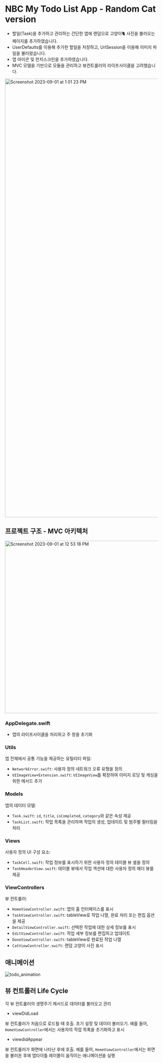 # NBC My Todo List App - Random Cat version

- 할일(Task)을 추가하고 관리하는 간단한 앱에 랜덤으로 고양이🐈 사진을 불러오는 페이지를 추가하였습니다.
- UserDefaults를 이용해 추가한 할일을 저장하고, UrlSession을 이용해 이미지 파일을 불러왔습니다.
- 앱 아이콘 및 런치스크린을 추가하였습니다.
- MVC 모델을 기반으로 모듈을 관리하고 뷰컨트롤러의 라이프사이클을 고려했습니다.

  

<img width="1440" alt="Screenshot 2023-09-01 at 1 01 23 PM" src="https://github.com/osrsla/todolist_/assets/139095139/9c4e4713-e393-4290-8f5e-de797234e532">



## 프로젝트 구조 - MVC 아키텍처

<img width="566" alt="Screenshot 2023-09-01 at 12 53 18 PM" src="https://github.com/osrsla/todolist_/assets/139095139/63d76ac6-995b-4cef-aca0-dbabc84fd9d0">

### AppDelegate.swift

- 앱의 라이프사이클을 처리하고 주 창을 초기화

### Utils

앱 전체에서 공통 기능을 제공하는 유틸리티 파일: 

- `NetworkError.swift`: 사용자 정의 네트워크 오류 유형을 정의
- `UIImageView+Extension.swift`: `UIImageView`를 확장하여 이미지 로딩 및 캐싱을 위한 메서드 추가

### Models

앱의 데이터 모델:

- `Task.swift`: `id`, `title`, `isCompleted`, `category`와 같은 속성 제공
- `TaskList.swift`: 작업 목록을 관리하며 작업의 생성, 업데이트 및 범주별 필터링을 처리

### Views

사용자 정의 UI 구성 요소:

- `TaskCell.swift`: 작업 정보를 표시하기 위한 사용자 정의 테이블 뷰 셀을 정의
- `TaskHeaderView.swift`: 테이블 뷰에서 작업 섹션에 대한 사용자 정의 헤더 뷰를 제공

### ViewControllers

뷰 컨트롤러:

- `HomeViewController.swift`: 앱의 홈 인터페이스를 표시
- `TaskViewController.swift`: tableView로 작업 나열, 완료 처리 또는 편집 옵션을 제공
- `DetailViewController.swift`: 선택한 작업에 대한 상세 정보를 표시
- `EditViewController.swift`: 작업 세부 정보를 편집하고 업데이트
- `DoneViewController.swift`: tableView로 완료된 작업 나열
- `CatViewController.swift`: 랜덤 고양이 사진 표시

## 애니메이션
![todo_animation](https://github.com/osrsla/todolist_/assets/139095139/932088ae-3a07-4ca0-9054-ae352ee3c93f)


## 뷰 컨트롤러 Life Cycle

각 뷰 컨트롤러의 생명주기 메서드로 데이터를 불러오고 관리

- viewDidLoad

뷰 컨트롤러가 처음으로 로드될 때 호출. 초기 설정 및 데이터 불러오기. 예를 들어, `HomeViewController`에서는 사용자의 작업 목록을 초기화하고 표시

- viewdidAppear

뷰 컨트롤러가 화면에 나타난 후에 호출. 예를 들어, `HomeViewController`에서는 화면을 불러온 후에 앱타이틀 레이블이 움직이는 애니메이션을 실행

